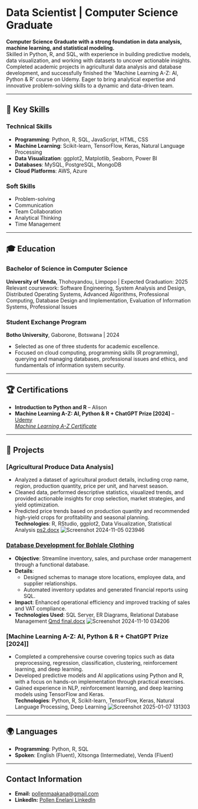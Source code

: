 


# Data Scientist | Computer Science Graduate

**Computer Science Graduate with a strong foundation in data analysis, machine learning, and statistical modeling.**  
Skilled in Python, R, and SQL, with experience in building predictive models, data visualization, and working with datasets to uncover actionable insights. Completed academic projects in agricultural data analysis and database development, and successfully finished the 'Machine Learning A-Z: AI, Python & R' course on Udemy. Eager to bring analytical expertise and innovative problem-solving skills to a dynamic and data-driven team.

---

## 📌 Key Skills

### Technical Skills
- **Programming**: Python, R, SQL, JavaScript, HTML, CSS
- **Machine Learning**: Scikit-learn, TensorFlow, Keras, Natural Language Processing
- **Data Visualization**: ggplot2, Matplotlib, Seaborn, Power BI
- **Databases**: MySQL, PostgreSQL, MongoDB
- **Cloud Platforms**: AWS, Azure

### Soft Skills
- Problem-solving
- Communication
- Team Collaboration
- Analytical Thinking
- Time Management

---

## 🎓 Education

### Bachelor of Science in Computer Science  
**University of Venda**, Thohoyandou, Limpopo | Expected Graduation: 2025  
Relevant coursework: Software Engineering, System Analysis and Design, Distributed Operating Systems, Advanced Algorithms, Professional Computing, Database Design and Implementation, Evaluation of Information Systems, Professional Issues

### Student Exchange Program  
**Botho University**, Gaborone, Botswana | 2024  
- Selected as one of three students for academic excellence.  
- Focused on cloud computing, programming skills (R programming), querying and managing databases, professional issues and ethics, and fundamentals of information system security.

---

## 🏆 Certifications
- **Introduction to Python and R** – Alison
- **Machine Learning A-Z: AI, Python & R + ChatGPT Prize [2024]** –[ Udemy  
  *Machine Learning A-Z Certificate*
](https://www.udemy.com/certificate/UC-063e3127-6b7b-48a3-8322-3900e0fd6674/)
---

## 💼 Projects

### [Agricultural Produce Data Analysis]  
- Analyzed a dataset of agricultural product details, including crop name, region, production quantity, price per unit, and harvest season.  
- Cleaned data, performed descriptive statistics, visualized trends, and provided actionable insights for crop selection, market strategies, and yield optimization.  
- Predicted price trends based on production quantity and recommended high-yield crops for profitability and seasonal planning.  
**Technologies**: R, RStudio, ggplot2, Data Visualization, Statistical Analysis [ps2.docx](https://github.com/user-attachments/files/18331870/ps2.docx)
![Screenshot 2024-11-05 023946](https://github.com/user-attachments/assets/71a3c2fd-4ce1-4575-9938-7f1123c1bfc4)


### [Database Development for Bohlale Clothing](https://github.com/22010845/Pollenmaakana.github.io/tree/main/QMD%20END%20assessment%20by%20AK)
- **Objective**: Streamline inventory, sales, and purchase order management through a functional database.
- **Details**:
  - Designed schemas to manage store locations, employee data, and supplier relationships.
  - Automated inventory updates and generated financial reports using SQL.
- **Impact**: Enhanced operational efficiency and improved tracking of sales and VAT compliance.
- **Technologies Used**: SQL Server, ER Diagrams, Relational Database Management [Qmd final.docx](https://github.com/user-attachments/files/18348312/Qmd.final.docx)
![Screenshot 2024-11-10 034206](https://github.com/user-attachments/assets/9dff9785-b245-41dc-8eab-f7880c458396)


### [Machine Learning A-Z: AI, Python & R + ChatGPT Prize [2024]]  
- Completed a comprehensive course covering topics such as data preprocessing, regression, classification, clustering, reinforcement learning, and deep learning.  
- Developed predictive models and AI applications using Python and R, with a focus on hands-on implementation through practical exercises.  
- Gained experience in NLP, reinforcement learning, and deep learning models using TensorFlow and Keras.  
**Technologies**: Python, R, Scikit-learn, TensorFlow, Keras, Natural Language Processing, Deep Learning
![Screenshot 2025-01-07 131303](https://github.com/user-attachments/assets/d833a586-ae46-4eaa-95a0-c02bff38d8d0)


---

## 🌍 Languages
- **Programming**: Python, R, SQL
- **Spoken**: English (Fluent), Xitsonga (Intermediate), Venda (Fluent)

---

## Contact Information
- **Email:** [pollenmaakana@gmail.com](mailto:pollenmaakana@gmail.com)
- **LinkedIn:** [Pollen Enelani LinkedIn](https://www.linkedin.com/in/pollen-enelani-96b860256)




